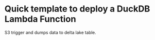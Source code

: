 # Quick template to deploy a DuckDB Lambda Function

S3 trigger and dumps data to delta lake table.
